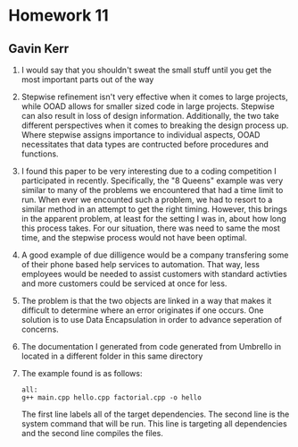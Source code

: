 # Homework 11
## Gavin Kerr

1. I would say that you shouldn't sweat the small stuff until you get the most important parts out of the way

2. Stepwise refinement isn't very effective when it comes to large projects, while OOAD allows for smaller sized code in large projects. Stepwise can also result in loss of design information. Additionally, the two take different perspectives when it comes to breaking the design process up. Where stepwise assigns importance to individual aspects, OOAD necessitates that data types are contructed before procedures and functions.

3. I found this paper to be very interesting due to a coding competition I participated in recently. Specifically, the "8 Queens" example was very similar to many of the problems we encountered that had a time limit to run. When ever we encounted such a problem, we had to resort to a similar method in an attempt to get the right timing. However, this brings in the apparent problem, at least for the setting I was in, about how long this process takes. For our situation, there was need to same the most time, and the stepwise process would not have been optimal.

4. A good example of due dilligence would be a company transfering some of their phone based help services to automation. That way, less employees would be needed to assist customers with standard activties and more customers could be serviced at once for less.

5. The problem is that the two objects are linked in a way that makes it difficult to determine where an error originates if one occurs. One solution is to use Data Encapsulation in order to advance seperation of concerns.

6. The documentation I generated from code generated from Umbrello in located in a different folder in this same directory

7. The example found is as follows:
	```
	all:
    g++ main.cpp hello.cpp factorial.cpp -o hello
	```
	The first line labels all of the target dependencies. The second line is the system command that will be run. This line is targeting all dependencies and the second line compiles the files.